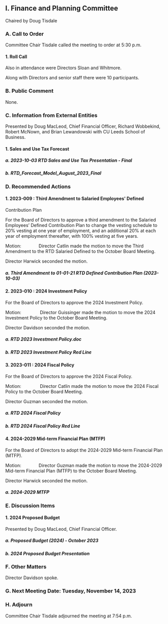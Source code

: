 ## I. Finance and Planning Committee

Chaired by Doug Tisdale

### A. Call to Order

Committee Chair Tisdale called the meeting to order at 5:30 p.m.

#### 1. Roll Call

Also in attendance were Directors Sloan and Whitmore.

Along with Directors and senior staff there were 10 participants.

### B. Public Comment

None.

### C. Information from External Entities

Presented by Doug MacLeod, Chief Financial Officer, Richard Wobbekind, Robert McNown, and Brian Lewandowski with CU Leeds School of Business.

#### 1. Sales and Use Tax Forecast

##### a. 2023-10-03 RTD Sales and Use Tax Presentation - Final

##### b. RTD_Forecast_Model_August_2023_Final

### D. Recommended Actions

#### 1. 2023-009 : Third Amendment to Salaried Employees' Defined 
Contribution Plan

For the Board of Directors to approve a third amendment to the Salaried Employees’ Defined Contribution Plan to change the vesting schedule to 20% vesting at one year of employment, and an additional 20% at each year of employment thereafter, with 100% vesting at five years.

Motion:              Director Catlin made the motion to move the Third Amendment to the RTD Salaried Defined to the October Board Meeting.

Director Harwick seconded the motion.

##### a. Third Amendment to 01-01-21 RTD Defined Contribution Plan (2023-10-03)

#### 2. 2023-010 : 2024 Investment Policy

For the Board of Directors to approve the 2024 Investment Policy.

Motion:               Director Guissinger made the motion to move the 2024 Investment Policy to the October Board Meeting.

Director Davidson seconded the motion.

##### a. RTD 2023 Investment Policy.doc

##### b. RTD 2023 Investment Policy Red Line

#### 3. 2023-011 : 2024 Fiscal Policy

For the Board of Directors to approve the 2024 Fiscal Policy.

Motion:               Director Catlin made the motion to move the 2024 Fiscal Policy to the October Board Meeting.

Director Guzman seconded the motion.

##### a. RTD 2024 Fiscal Policy

##### b. RTD 2024 Fiscal Policy Red Line

#### 4. 2024-2029 Mid-term Financial Plan (MTFP)

For the Board of Directors to adopt the 2024-2029 Mid-term Financial Plan (MTFP).

Motion:              Director Guzman made the motion to move the  2024-2029 Mid-term Financial Plan (MTFP) to the October Board Meeting.

Director Harwick seconded the motion.

##### a. 2024-2029 MTFP

### E. Discussion Items

#### 1. 2024 Proposed Budget

Presented by Doug MacLeod, Chief Financial Officer.

##### a. Proposed Budget (2024) - October 2023

##### b. 2024 Proposed Budget Presentation

### F. Other Matters

Director Davidson spoke.

### G. Next Meeting Date: Tuesday, November 14, 2023

### H. Adjourn

Committee Chair Tisdale adjourned the meeting at 7:54 p.m.